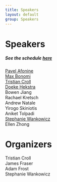 ```yaml
---
title: Speakers
layout: default
group: Speakers
---
```


# Speakers

##### See the schedule [here](/schedule/)

[Pavel Afonine](https://phenix-online.org/)
<br>
[Max Bonomi](https://research.pasteur.fr/en/member/massimiliano-bonomi/)
<br>
[Tristian Croll](https://tristanic.github.io/isolde/about/index.html)
<br>
[Doeke Hekstra](https://hekstralab.fas.harvard.edu/)
<br>
Bowen Jiang
<br>
Rachael Kretsch
<br>
Andrew Natale
<br>
Yirogo Skiniotis
<br>
Aniket Tolpadi
<br>
[Stephanie Wankowicz](https://stephaniewankowicz.github.io/)
<br>
Ellen Zhong

# Organizers
Tristian Croll
<br>
James Fraser
<br>
Adam Frost
<br>
Stephanie Wankowicz
<br>

